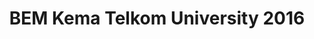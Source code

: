---
layout:   certificate
title:    "BEM Kema Telkom University 2016"
slug:     bemkema
category: ormawa
issuer:   "BEM Kema Telkom University"
---